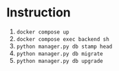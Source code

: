 # Instruction
1. `docker compose up`
2. `docker compose exec backend sh`
3. `python manager.py db stamp head`
3. `python manager.py db migrate`
3. `python manager.py db upgrade`